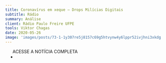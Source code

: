 ```yaml
---
title: Coronavírus em xeque – Drops Milícias Digitais
subtitle: Rádio
summary: Análise
client: Rádio Paulo Freire UFPE
tools: Viktor Chagas
date: 2020-05-26
image: 'images/posts/73-1-1y307re5j8157c69g5htvynw4y6lppr52ivjhni3xkdg.png'
---
```




<div class="post__share"><ul class="share__list list-reset">ACESSE A NOTÍCIA COMPLETA<li class="share__item" style="margin-left: 10px"><a class="share__link share__facebook" style="background: #fa5657" href="https://sites.ufpe.br/rpf/2020/05/26/milicias-digitais/ 
onclick=window.open(this.href, 'pop-up', 'left=20,top=20,width=500,height=500,toolbar=1,resizable=0'); return false;" title="Link" rel="nofollow"><i class="fa-solid fa-link"></i></a></li></ul></div>
<!-- <div class="gallery-box"><div class="gallery"><img src="/clipping/images/example-1.jpg" loading="lazy" alt="Project"><img src="/clipping/images/example-2.jpg" loading="lazy" alt="Project"></div><em>Gallery / <a href="https://www.freepik.com/" target="_blank">Freepic</a></em></div> -->